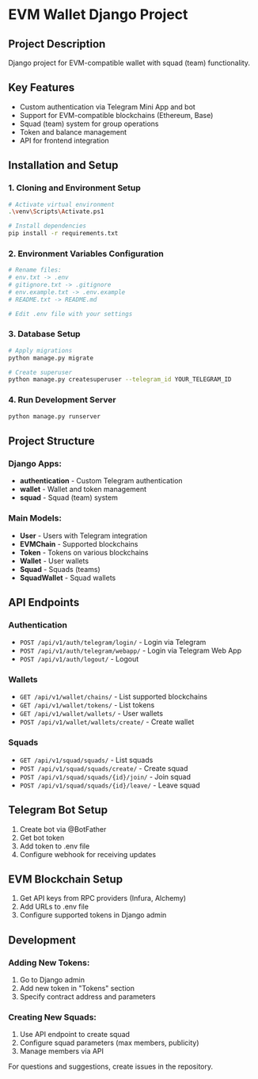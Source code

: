 # EVM Wallet Django Project

## Project Description
Django project for EVM-compatible wallet with squad (team) functionality.

## Key Features
- Custom authentication via Telegram Mini App and bot
- Support for EVM-compatible blockchains (Ethereum, Base)
- Squad (team) system for group operations
- Token and balance management
- API for frontend integration

## Installation and Setup

### 1. Cloning and Environment Setup
```bash
# Activate virtual environment
.\venv\Scripts\Activate.ps1

# Install dependencies
pip install -r requirements.txt
```

### 2. Environment Variables Configuration
```bash
# Rename files:
# env.txt -> .env
# gitignore.txt -> .gitignore
# env.example.txt -> .env.example
# README.txt -> README.md

# Edit .env file with your settings
```

### 3. Database Setup
```bash
# Apply migrations
python manage.py migrate

# Create superuser
python manage.py createsuperuser --telegram_id YOUR_TELEGRAM_ID
```

### 4. Run Development Server
```bash
python manage.py runserver
```

## Project Structure

### Django Apps:
- **authentication** - Custom Telegram authentication
- **wallet** - Wallet and token management
- **squad** - Squad (team) system

### Main Models:
- **User** - Users with Telegram integration
- **EVMChain** - Supported blockchains
- **Token** - Tokens on various blockchains
- **Wallet** - User wallets
- **Squad** - Squads (teams)
- **SquadWallet** - Squad wallets

## API Endpoints

### Authentication
- `POST /api/v1/auth/telegram/login/` - Login via Telegram
- `POST /api/v1/auth/telegram/webapp/` - Login via Telegram Web App
- `POST /api/v1/auth/logout/` - Logout

### Wallets
- `GET /api/v1/wallet/chains/` - List supported blockchains
- `GET /api/v1/wallet/tokens/` - List tokens
- `GET /api/v1/wallet/wallets/` - User wallets
- `POST /api/v1/wallet/wallets/create/` - Create wallet

### Squads
- `GET /api/v1/squad/squads/` - List squads
- `POST /api/v1/squad/squads/create/` - Create squad
- `POST /api/v1/squad/squads/{id}/join/` - Join squad
- `POST /api/v1/squad/squads/{id}/leave/` - Leave squad

## Telegram Bot Setup

1. Create bot via @BotFather
2. Get bot token
3. Add token to .env file
4. Configure webhook for receiving updates

## EVM Blockchain Setup

1. Get API keys from RPC providers (Infura, Alchemy)
2. Add URLs to .env file
3. Configure supported tokens in Django admin

## Development

### Adding New Tokens:
1. Go to Django admin
2. Add new token in "Tokens" section
3. Specify contract address and parameters

### Creating New Squads:
1. Use API endpoint to create squad
2. Configure squad parameters (max members, publicity)
3. Manage members via API

For questions and suggestions, create issues in the repository.